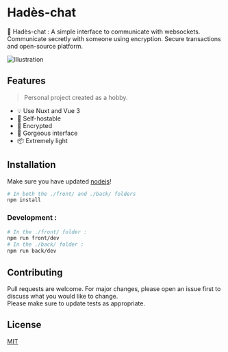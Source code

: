 # Hadès-chat
🌌 Hadès-chat : A simple interface to communicate with websockets.  
Communicate secretly with someone using encryption. Secure transactions and open-source platform.

![Illustration](https://i.imgur.com/G3dXdZj.png)

## Features

> Personal project created as a hobby.

- 💡 Use Nuxt and Vue 3
- 🚁 Self-hostable
- 🔐 Encrypted
- 🌠 Gorgeous interface
- 📦 Extremely light

## Installation  
Make sure you have updated [nodejs](https://nodejs.org/)!

```bash
# In both the ./front/ and ./back/ folders
npm install
```

### Development :

```bash
# In the ./front/ folder :
npm run front/dev
# In the ./back/ folder :
npm run back/dev
```

## Contributing
Pull requests are welcome. For major changes, please open an issue first to discuss what you would like to change.  
Please make sure to update tests as appropriate.

## License
[MIT](https://choosealicense.com/licenses/mit/)
